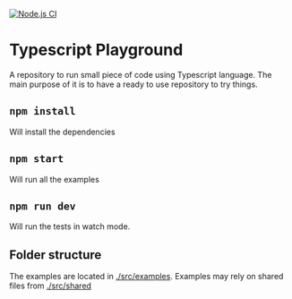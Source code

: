 [![Node.js CI](https://github.com/berdal84/typescript-playground/actions/workflows/node.js.yml/badge.svg)](https://github.com/berdal84/typescript-playground/actions/workflows/node.js.yml)

Typescript Playground
=====================

A repository to run small piece of code using Typescript language. The main purpose of it is to have a ready to use repository to try things.
## `npm install`

Will install the dependencies

## `npm start`

Will run all the examples

## `npm run dev`

Will run the tests in watch mode.

## Folder structure

The examples are located in [./src/examples](./src/examples). Examples may rely on shared files from [./src/shared](./src/shared)

